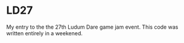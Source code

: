 LD27
====

My entry to the the 27th Ludum Dare game jam event. This code was written entirely in a weekened.
